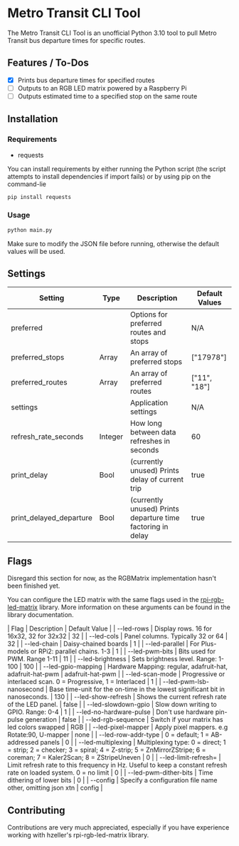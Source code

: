 # Metro Transit CLI Tool

The Metro Transit CLI Tool is an unofficial Python 3.10 tool to pull Metro Transit bus departure times for specific routes.

## Features / To-Dos

- [x] Prints bus departure times for specified routes
- [ ] Outputs to an RGB LED matrix powered by a Raspberry Pi
- [ ] Outputs estimated time to a specified stop on the same route

## Installation

### Requirements

- requests

You can install requirements by either running the Python script (the script attempts to install dependencies if import fails) or by using pip on the command-lie

```bash
pip install requests
```

### Usage

```bash
python main.py
```

Make sure to modify the JSON file before running, otherwise the default values will be used.

## Settings

| Setting                 | Type    | Description                                                 | Default Values |
| ----------------------- | ------- | ----------------------------------------------------------- | -------------- |
| preferred               |         | Options for preferred routes and stops                      | N/A            |
| preferred_stops         | Array   | An array of preferred stops                                 | ["17978"]      |
| preferred_routes        | Array   | An array of preferred routes                                | ["11", "18"]   |
| settings                |         | Application settings                                        | N/A            |
| refresh_rate_seconds    | Integer | How long between data refreshes in seconds                  | 60             |
| print_delay             | Bool    | (currently unused) Prints delay of current trip             | true           |
| print_delayed_departure | Bool    | (currently unused) Prints departure time factoring in delay | true           |

## Flags

Disregard this section for now, as the RGBMatrix implementation hasn't been finished yet.

You can configure the LED matrix with the same flags used in the [rpi-rgb-led-matrix](https://github.com/hzeller/rpi-rgb-led-matrix) library. More information on these arguments can be found in the library documentation.

| Flag                     | Description                                                                                                                                         | Default Value    |
| --led-rows               | Display rows. 16 for 16x32, 32 for 32x32                                                                                                            | 32               |
| --led-cols               | Panel columns. Typically 32 or 64                                                                                                                   | 32               |
| --led-chain              | Daisy-chained boards                                                                                                                                | 1                |
| --led-parallel           | For Plus-models or RPi2: parallel chains. 1-3                                                                                                       | 1                |
| --led-pwm-bits           | Bits used for PWM. Range 1-11                                                                                                                       | 11               |
| --led-brightness         | Sets brightness level. Range: 1-100                                                                                                                 | 100              |
| --led-gpio-mapping       | Hardware Mapping: regular, adafruit-hat, adafruit-hat-pwm                                                                                           | adafruit-hat-pwm |
| --led-scan-mode          | Progressive or interlaced scan. 0 = Progressive, 1 = Interlaced                                                                                     | 1                |
| --led-pwm-lsb-nanosecond | Base time-unit for the on-time in the lowest significant bit in nanoseconds.                                                                        | 130              |
| --led-show-refresh       | Shows the current refresh rate of the LED panel.                                                                                                    | false            |
| --led-slowdown-gpio      | Slow down writing to GPIO. Range: 0-4                                                                                                               | 1                |
| --led-no-hardware-pulse  | Don't use hardware pin-pulse generation                                                                                                             | false            |
| --led-rgb-sequence       | Switch if your matrix has led colors swapped                                                                                                        | RGB              |
| --led-pixel-mapper       | Apply pixel mappers. e.g Rotate:90, U-mapper                                                                                                        | none             |
| --led-row-addr-type      | 0 = default; 1 = AB-addressed panels                                                                                                                | 0                |
| --led-multiplexing       | Multiplexing type: 0 = direct; 1 = strip; 2 = checker; 3 = spiral; 4 = Z-strip; 5 = ZnMirrorZStripe; 6 = coreman; 7 = Kaler2Scan; 8 = ZStripeUneven | 0                |
| --led-limit-refresh=<Hz> | Limit refresh rate to this frequency in Hz. Useful to keep a constant refresh rate on loaded system. 0 = no limit                                   | 0                |
| --led-pwm-dither-bits    | Time dithering of lower bits                                                                                                                        | 0                |
| --config                 | Specify a configuration file name other, omitting json xtn                                                                                          | config           |

## Contributing

Contributions are very much appreciated, especially if you have experience working with hzeller's rpi-rgb-led-matrix library.
